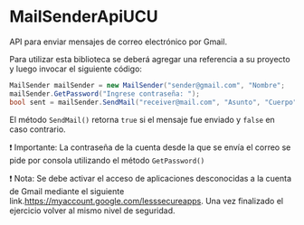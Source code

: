 
# MailSenderApiUCU
API para enviar mensajes de correo electrónico por Gmail.

Para utilizar esta biblioteca se deberá agregar una referencia a su proyecto y luego invocar el siguiente código:

```c#
MailSender mailSender = new MailSender("sender@gmail.com", "Nombre";
mailSender.GetPassword("Ingrese contraseña: ");
bool sent = mailSender.SendMail("receiver@mail.com", "Asunto", "Cuerpo");
```

El método ```SendMail()``` retorna ```true``` si el mensaje fue enviado y ```false``` en caso contrario.

:exclamation: Importante: La contraseña de la cuenta desde la que se envía el correo se pide por consola utilizando el método ```GetPassword()```

:exclamation: Nota: Se debe activar el acceso de aplicaciones desconocidas a la cuenta de Gmail mediante el siguiente link.https://myaccount.google.com/lesssecureapps​. Una vez finalizado el ejercicio volver al mismo nivel de seguridad.